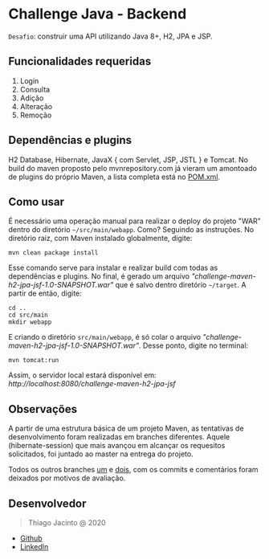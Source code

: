 # Challenge Java - Backend

 `Desafio`: construir uma API utilizando Java 8+, H2, JPA e JSP.
 
## Funcionalidades requeridas

1. Login
2. Consulta
3. Adição
4. Alteração
5. Remoção

## Dependências e plugins

H2 Database, Hibernate, JavaX { com Servlet, JSP, JSTL } e Tomcat. No build do maven proposto pelo mvnrepository.com já vieram um amontoado de plugins do próprio Maven, a lista completa está no [POM.xml](/master/pom.xml).

## Como usar

É necessário uma operação manual para realizar o deploy do projeto "WAR" dentro do diretório `~/src/main/webapp`. Como? Seguindo as instruções. No diretório raiz, com Maven instalado globalmente, digite:

```
mvn clean package install
```
Esse comando serve para instalar e realizar build com todas as dependências e plugins. No final, é gerado um arquivo *"challenge-maven-h2-jpa-jsf-1.0-SNAPSHOT.war"* 	que é salvo dentro diretório `~/target`. A partir de então, digite:

```
cd ..
cd src/main
mkdir webapp
```
E criando o diretório `src/main/webapp`, é só colar o arquivo *"challenge-maven-h2-jpa-jsf-1.0-SNAPSHOT.war"*. Desse ponto, digite no terminal:

```
mvn tomcat:run
```
Assim, o servidor local estará disponível em:  _http://localhost:8080/challenge-maven-h2-jpa-jsf_

## Observações

A partir de uma estrutura básica de um projeto Maven, as tentativas de desenvolvimento foram realizadas em branches diferentes. Aquele (hibernate-session) que mais avançou em alcançar os requesitos solicitados, foi juntado ao master na entrega do projeto.

Todos os outros branches [um](/tree/implement-tom-ee) e [dois](/tree/open-liberty-t1), com os commits e comentários foram deixados por motivos de avaliação.

## Desenvolvedor

> Thiago Jacinto @ 2020

- [Github](https://github.com/thiagojacinto)
- [LinkedIn](https://www.linkedin.com/in/thiago-jacinto-silva-dos-santos-3b629598/)
